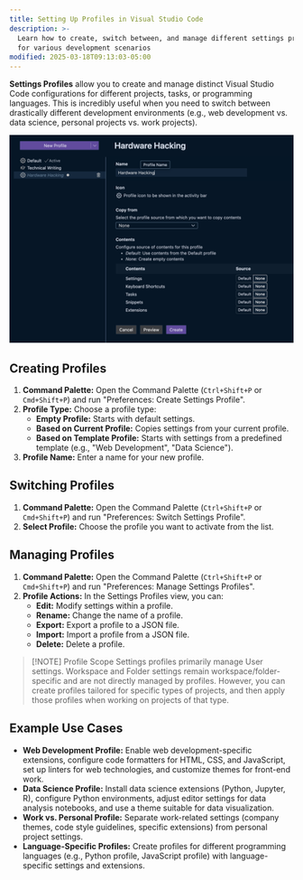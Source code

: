 ```yaml
---
title: Setting Up Profiles in Visual Studio Code
description: >-
  Learn how to create, switch between, and manage different settings profiles
  for various development scenarios
modified: 2025-03-18T09:13:03-05:00
---
```


**Settings Profiles** allow you to create and manage distinct Visual Studio Code configurations for different projects, tasks, or programming languages. This is incredibly useful when you need to switch between drastically different development environments (e.g., web development vs. data science, personal projects vs. work projects).

![Creating a New Profile](assets/create-new-vs-code-profile.png)

## Creating Profiles

1. **Command Palette:** Open the Command Palette (`Ctrl+Shift+P` or `Cmd+Shift+P`) and run "Preferences: Create Settings Profile".
2. **Profile Type:** Choose a profile type:
   - **Empty Profile:** Starts with default settings.
   - **Based on Current Profile:** Copies settings from your current profile.
   - **Based on Template Profile:** Starts with settings from a predefined template (e.g., "Web Development", "Data Science").
3. **Profile Name:** Enter a name for your new profile.

## Switching Profiles

1. **Command Palette:** Open the Command Palette (`Ctrl+Shift+P` or `Cmd+Shift+P`) and run "Preferences: Switch Settings Profile".
2. **Select Profile:** Choose the profile you want to activate from the list.

## Managing Profiles

1. **Command Palette:** Open the Command Palette (`Ctrl+Shift+P` or `Cmd+Shift+P`) and run "Preferences: Manage Settings Profiles".
2. **Profile Actions:** In the Settings Profiles view, you can:
   - **Edit:** Modify settings within a profile.
   - **Rename:** Change the name of a profile.
   - **Export:** Export a profile to a JSON file.
   - **Import:** Import a profile from a JSON file.
   - **Delete:** Delete a profile.

> [!NOTE] Profile Scope
> Settings profiles primarily manage User settings. Workspace and Folder settings remain workspace/folder-specific and are not directly managed by profiles. However, you can create profiles tailored for specific types of projects, and then apply those profiles when working on projects of that type.

## Example Use Cases

- **Web Development Profile:** Enable web development-specific extensions, configure code formatters for HTML, CSS, and JavaScript, set up linters for web technologies, and customize themes for front-end work.
- **Data Science Profile:** Install data science extensions (Python, Jupyter, R), configure Python environments, adjust editor settings for data analysis notebooks, and use a theme suitable for data visualization.
- **Work vs. Personal Profile:** Separate work-related settings (company themes, code style guidelines, specific extensions) from personal project settings.
- **Language-Specific Profiles:** Create profiles for different programming languages (e.g., Python profile, JavaScript profile) with language-specific settings and extensions.
